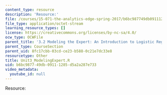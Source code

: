 ```yaml
---
content_type: resource
description: 'Resource:'
file: /courses/15-071-the-analytics-edge-spring-2017/b6bc987749db09111285d5a2a287e733_Unit3_ModelingExpert.R
file_type: application/octet-stream
learning_resource_types: []
license: https://creativecommons.org/licenses/by-nc-sa/4.0/
ocw_type: OCWFile
parent_title: '3.2 Modeling the Expert: An Introduction to Logistic Regression'
parent_type: CourseSection
parent_uid: 8fc17cbb-03cd-ce23-b588-0c21e7dc33e8
resourcetype: Other
title: Unit3_ModelingExpert.R
uid: b6bc9877-49db-0911-1285-d5a2a287e733
video_metadata:
  youtube_id: null
---
```

Resource: